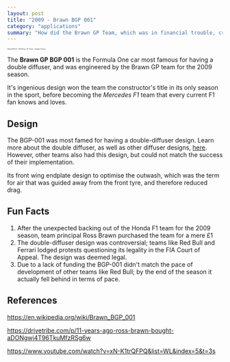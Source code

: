 ```yaml
---
layout: post
title: "2009 - Brawn BGP 001"
category: "applications"
summary: "How did the Brawn GP Team, which was in financial trouble, create such a monster of a car?"
---
```


<img src="https://cdn.shopify.com/s/files/1/2784/4966/products/Brawn_GP_1.8_Scale_Model_-_Front_3.4_4000x2677_crop_center.jpg?v=1604336415" alt="Brawn BGP 001 - 2009 Monaco GP - Button – Amalgam Collection" style="zoom:20%;" />

The **Brawn GP BGP 001** is the Formula One car most famous for having a double diffuser, and was engineered by the Brawn GP team for the 2009 season.

It's ingenious design won the team the constructor's title in its only season in the sport, before becoming the *Mercedes F1* team that every current F1 fan knows and loves.

## Design

The BGP-001 was most famed for having a double-diffuser design. Learn more about the double diffuser, as well as other diffuser designs, [here](https://kimame04.github.io/pc5132-site/downforce/2021/09/30/diffuser.html). However, other teams also had this design, but could not match the success of their implementation.

Its front wing endplate design to optimise the outwash, which was the term for air that was guided away from the front tyre, and therefore reduced drag.

## Fun Facts

1. After the unexpected backing out of the Honda F1 team for the 2009 season, team principal Ross Brawn purchased the team for a mere £1
2. The double-diffuser design was controversial; teams like Red Bull and Ferrari lodged protests questioning its legality in the FIA Court of Appeal. The design was deemed legal.
3. Due to a lack of funding the BGP-001 didn't match the pace of development of other teams like Red Bull; by the end of the season it actually fell behind in terms of pace.

## References

https://en.wikipedia.org/wiki/Brawn_BGP_001

https://drivetribe.com/p/11-years-ago-ross-brawn-bought-aDONgwj4T96TkuMfzRSg6w

https://www.youtube.com/watch?v=xN-K1trQFPQ&list=WL&index=5&t=3s
